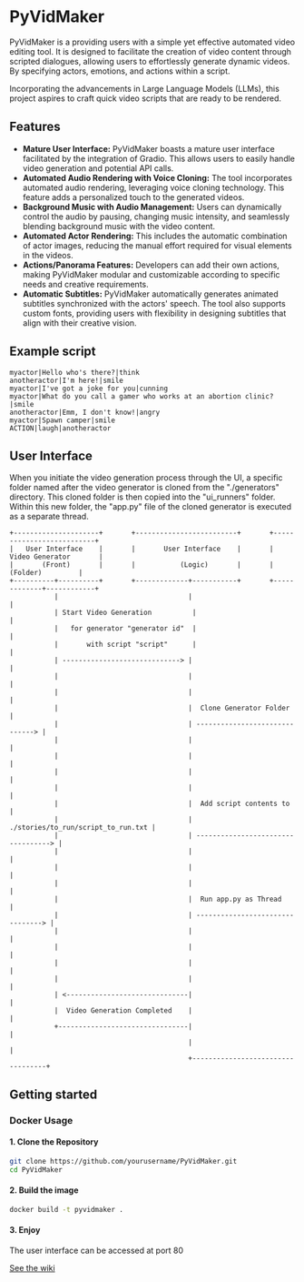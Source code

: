 # PyVidMaker

PyVidMaker is a providing users with a simple yet effective automated video editing tool. It is designed to facilitate the creation of video content through scripted dialogues, allowing users to effortlessly generate dynamic videos. By specifying actors, emotions, and actions within a script.

Incorporating the advancements in Large Language Models (LLMs), this project aspires to craft quick video scripts that are ready to be rendered.

## Features
* **Mature User Interface:** PyVidMaker boasts a mature user interface facilitated by the integration of Gradio. This allows users to easily handle video generation and potential API calls.
* **Automated Audio Rendering with Voice Cloning:** The tool incorporates automated audio rendering, leveraging voice cloning technology. This feature adds a personalized touch to the generated videos.
* **Background Music with Audio Management:** Users can dynamically control the audio by pausing, changing music intensity, and seamlessly blending background music with the video content.
* **Automated Actor Rendering:** This includes the automatic combination of actor images, reducing the manual effort required for visual elements in the videos.
* **Actions/Panorama Features:** Developers can add their own actions, making PyVidMaker modular and customizable according to specific needs and creative requirements.
* **Automatic Subtitles:** PyVidMaker automatically generates animated subtitles synchronized with the actors' speech. The tool also supports custom fonts, providing users with flexibility in designing subtitles that align with their creative vision.

## Example script

```
myactor|Hello who's there?|think
anotheractor|I'm here!|smile
myactor|I've got a joke for you|cunning
myactor|What do you call a gamer who works at an abortion clinic?|smile
anotheractor|Emm, I don't know!|angry
myactor|Spawn camper|smile
ACTION|laugh|anotheractor
```

## User Interface

When you initiate the video generation process through the UI, a specific folder named after the video generator is cloned from the "./generators" directory. This cloned folder is then copied into the "ui_runners" folder. Within this new folder, the "app.py" file of the cloned generator is executed as a separate thread.

```
+---------------------+       +-------------------------+       +--------------------------+
|   User Interface    |       |       User Interface    |       |    Video Generator       |
|       (Front)       |       |           (Logic)       |       |         (Folder)         |
+----------+----------+       +-------------+-----------+       +-------------+------------+
           |                                |                                 |
           | Start Video Generation          |                                |
           |   for generator "generator id"  |                                |
           |       with script "script"      |                                |
           | -----------------------------> |                                 |
           |                                |                                 |
           |                                |                                 |
           |                                |  Clone Generator Folder         |
           |                                | ------------------------------> |
           |                                |                                 |
           |                                |                                  |
           |                                |                                   |
           |                                |                                    |
           |                                |  Add script contents to             |
           |                                |  ./stories/to_run/script_to_run.txt |
           |                                | ----------------------------------> | 
           |                                |                                     |
           |                                |                                    |
           |                                |                                   |
           |                                |  Run app.py as Thread             |
           |                                | --------------------------------> |
           |                                |                                  |
           |                                |                                  |
           |                                |                                  |
           |                                |                                  |
           | <------------------------------|                                  |
           |  Video Generation Completed    |                                  |
           +--------------------------------|                                  |
                                            |                                  |
                                            +----------------------------------+
```

## Getting started

### Docker Usage

#### 1. Clone the Repository

```bash
git clone https://github.com/yourusername/PyVidMaker.git
cd PyVidMaker
```

#### 2. Build the image

```bash
docker build -t pyvidmaker .
```

#### 3. Enjoy

The user interface can be accessed at port 80

[See the wiki](https://github.com/Zulivan/PyVidMaker/wiki)

